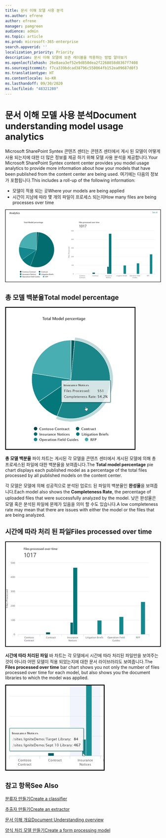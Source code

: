 ```yaml
---
title: 문서 이해 모델 사용 분석
ms.author: efrene
author: efrene
manager: pamgreen
audience: admin
ms.topic: article
ms.prod: microsoft-365-enterprise
search.appverid: ''
localization_priority: Priority
description: 문서 이해 모델에 보존 레이블을 적용하는 방법 알아보기
ms.openlocfilehash: 26e8aea3ef52e9d850dea2f2268858d8367f7408
ms.sourcegitcommit: f7ca339bdcad38796c550064fb152ea09687d0f3
ms.translationtype: HT
ms.contentlocale: ko-KR
ms.lasthandoff: 09/30/2020
ms.locfileid: "48321280"
---
```

# <a name="document-understanding-model-usage-analytics"></a><span data-ttu-id="53fb9-103">문서 이해 모델 사용 분석</span><span class="sxs-lookup"><span data-stu-id="53fb9-103">Document understanding model usage analytics</span></span>

<span data-ttu-id="53fb9-104">Microsoft SharePoint Syntex 콘텐츠 센터는 콘텐츠 센터에서 게시 된 모델이 어떻게 사용 되는지에 대한 더 많은 정보를 제공 하기 위해 모델 사용 분석을 제공합니다.</span><span class="sxs-lookup"><span data-stu-id="53fb9-104">Your Microsoft SharePoint Syntex content center provides you model usage analytics to provide more information about how your models that have been published from the content center are being used.</span></span> <span data-ttu-id="53fb9-105">여기에는 다음의 정보가 포함됩니다.</span><span class="sxs-lookup"><span data-stu-id="53fb9-105">This includes a roll-up of the following information:</span></span>

- <span data-ttu-id="53fb9-106">모델이 적용 되는 곳</span><span class="sxs-lookup"><span data-stu-id="53fb9-106">Where your models are being applied</span></span>
- <span data-ttu-id="53fb9-107">시간이 지남에 따라 몇 개의 파일이 프로세스 되는지</span><span class="sxs-lookup"><span data-stu-id="53fb9-107">How many files are being processes over time</span></span>

 ![모델 분석](../media/content-understanding/model-analytics.png) </br>

## <a name="total-model-percentage"></a><span data-ttu-id="53fb9-109">총 모델 백분율</span><span class="sxs-lookup"><span data-stu-id="53fb9-109">Total model percentage</span></span>

   ![총 모델 백분율](../media/content-understanding/total-model-percentage.png) </br>

<span data-ttu-id="53fb9-111">**총 모델 백분율** 파이 차트는 게시된 각 모델을 콘텐츠 센터에서 게시된 모델에 의해 총 프로세스된 파일에 대한 백분율을 보여줍니다.</span><span class="sxs-lookup"><span data-stu-id="53fb9-111">The **Total model percentage** pie chart displays each published model as a percentage of the total files processed by all published models on the content center.</span></span>

<span data-ttu-id="53fb9-112">각 모델은 모델에 의해 성공적으로 분석된 업로드 된 파일의 백분율인 **완성율**을 보여줍니다.</span><span class="sxs-lookup"><span data-stu-id="53fb9-112">Each model also shows the **Completeness Rate**, the percentage of uploaded files that were successfully analyzed by the model.</span></span> <span data-ttu-id="53fb9-113">낮은 완성율은 모델 혹은 분석된 파일에 문제가 있음을 의미 할 수도 있습니다.</span><span class="sxs-lookup"><span data-stu-id="53fb9-113">A low completeness rate may mean that there are issues with either the model or the files that are being analyzed.</span></span>

## <a name="files-processed-over-time"></a><span data-ttu-id="53fb9-114">시간에 따라 처리 된 파일</span><span class="sxs-lookup"><span data-stu-id="53fb9-114">Files processed over time</span></span>

   ![처리 된 파일](../media/content-understanding/files-processed-over-time.png) </br>

<span data-ttu-id="53fb9-116">**시간에 따라 처리된 파일** 바 차트는 각 모델에서 시간에 따라 처리된 파일만을 보여주는 것이 아니라 어떤 모델이 적용 되었는지에 대한 문서 라이브러리도 보여줍니다.</span><span class="sxs-lookup"><span data-stu-id="53fb9-116">The **Files processed over time** bar chart shows you not only the number of files processed over time for each model, but also shows you the document libraries to which the model was applied.</span></span>

   ![바 차트](../media/content-understanding/bar-chart-models.png) </br>

## <a name="see-also"></a><span data-ttu-id="53fb9-118">참고 항목</span><span class="sxs-lookup"><span data-stu-id="53fb9-118">See Also</span></span>
[<span data-ttu-id="53fb9-119">분류자 만들기</span><span class="sxs-lookup"><span data-stu-id="53fb9-119">Create a classifier</span></span>](create-a-classifier.md)

[<span data-ttu-id="53fb9-120">추출자 만들기</span><span class="sxs-lookup"><span data-stu-id="53fb9-120">Create an extractor</span></span>](create-an-extractor.md)

[<span data-ttu-id="53fb9-121">문서 이해 개요</span><span class="sxs-lookup"><span data-stu-id="53fb9-121">Document Understanding overview</span></span>](document-understanding-overview.md)

[<span data-ttu-id="53fb9-122">양식 처리 모델 만들기</span><span class="sxs-lookup"><span data-stu-id="53fb9-122">Create a form processing model</span></span>](create-a-form-processing-model.md)  
